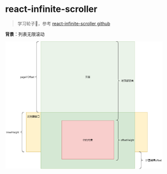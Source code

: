 # react-infinite-scroller

> 学习轮子🎡，参考 [react-infinite-scroller github](https://github.com/danbovey/react-infinite-scroller)

**背景**：列表无限滚动

![offset size](./size.png)
